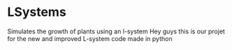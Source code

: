 # LSystems
Simulates the growth of plants using an l-system
Hey guys this is our projet for the new and improved L-system code made in python